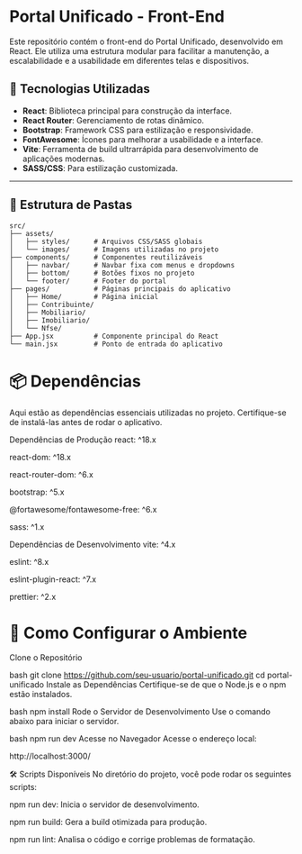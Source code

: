 # Portal Unificado - Front-End

Este repositório contém o front-end do Portal Unificado, desenvolvido em React. Ele utiliza uma estrutura modular para facilitar a manutenção, a escalabilidade e a usabilidade em diferentes telas e dispositivos.

## **🚀 Tecnologias Utilizadas**

- **React**: Biblioteca principal para construção da interface.
- **React Router**: Gerenciamento de rotas dinâmico.
- **Bootstrap**: Framework CSS para estilização e responsividade.
- **FontAwesome**: Ícones para melhorar a usabilidade e a interface.
- **Vite**: Ferramenta de build ultrarrápida para desenvolvimento de aplicações modernas.
- **SASS/CSS**: Para estilização customizada.

---

## **📂 Estrutura de Pastas**
```plaintext
src/
├── assets/
│   ├── styles/      # Arquivos CSS/SASS globais
│   └── images/      # Imagens utilizadas no projeto
├── components/      # Componentes reutilizáveis
│   ├── navbar/      # Navbar fixa com menus e dropdowns
│   ├── bottom/      # Botões fixos no projeto
│   └── footer/      # Footer do portal
├── pages/           # Páginas principais do aplicativo
│   ├── Home/        # Página inicial
│   ├── Contribuinte/
│   ├── Mobiliario/
│   ├── Imobiliario/
│   └── Nfse/
├── App.jsx          # Componente principal do React
└── main.jsx         # Ponto de entrada do aplicativo
```
# 📦 Dependências
Aqui estão as dependências essenciais utilizadas no projeto. Certifique-se de instalá-las antes de rodar o aplicativo.

Dependências de Produção
react: ^18.x

react-dom: ^18.x

react-router-dom: ^6.x

bootstrap: ^5.x

@fortawesome/fontawesome-free: ^6.x

sass: ^1.x

Dependências de Desenvolvimento
vite: ^4.x

eslint: ^8.x

eslint-plugin-react: ^7.x

prettier: ^2.x

# 📖 Como Configurar o Ambiente
Clone o Repositório

bash
git clone https://github.com/seu-usuario/portal-unificado.git
cd portal-unificado
Instale as Dependências Certifique-se de que o Node.js e o npm estão instalados.

bash
npm install
Rode o Servidor de Desenvolvimento Use o comando abaixo para iniciar o servidor.

bash
npm run dev
Acesse no Navegador Acesse o endereço local:

http://localhost:3000/


🛠️ Scripts Disponíveis
No diretório do projeto, você pode rodar os seguintes scripts:

npm run dev: Inicia o servidor de desenvolvimento.

npm run build: Gera a build otimizada para produção.

npm run lint: Analisa o código e corrige problemas de formatação.